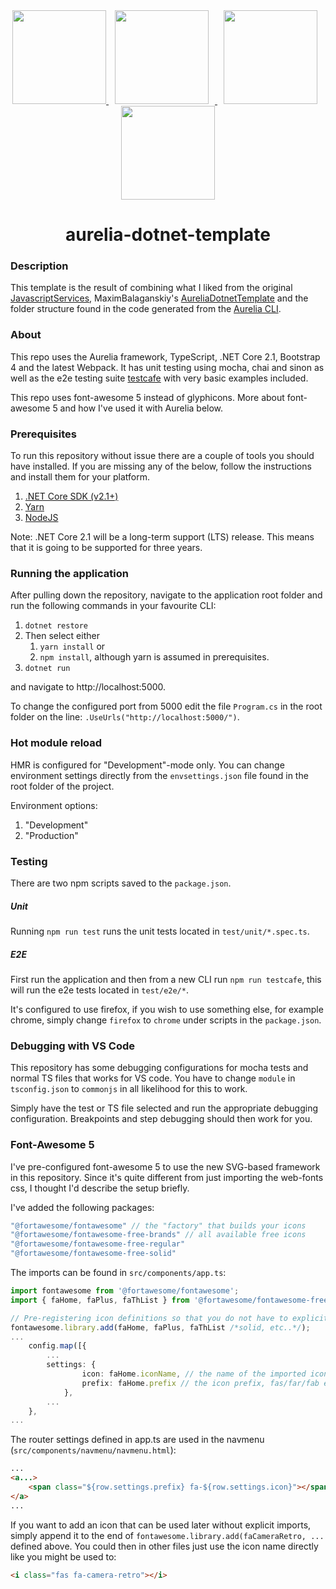 
<div align="center">
    <a href="https://aurelia.io/">
        <img width="150" height="150" src="https://cdn.worldvectorlogo.com/logos/aurelia-1.svg">
    </a>
    <a href="https://webpack.js.org/">
        <img width="150" height="150" hspace="10" src="https://cdn.rawgit.com/webpack/media/e7485eb2/logo/icon-square-big.svg">
    </a>
    <a href="https://github.com/Microsoft/TypeScript">
        <img width="150" height="150" hspace="10" src="https://cdn.worldvectorlogo.com/logos/typescript.svg">
    </a>
    <a href="https://www.microsoft.com/net/download/windows">
        <img width="150" height="150" hspace="15" src="https://docs.microsoft.com/en-us/dotnet/images/hub/netcore.svg">
    </a>
    <h1>aurelia-dotnet-template</h1>
</div>

### Description
This template is the result of combining what I liked from the original [JavascriptServices](https://github.com/aspnet/JavaScriptServices), MaximBalaganskiy's [AureliaDotnetTemplate](https://github.com/MaximBalaganskiy/AureliaDotnetTemplate) and the folder structure found in the code generated from the [Aurelia CLI](https://github.com/aurelia/cli).

### About
This repo uses the Aurelia framework, TypeScript, .NET Core 2.1, Bootstrap 4 and the latest Webpack. It has unit testing using mocha, chai and sinon as well as the e2e testing suite [testcafe](https://github.com/DevExpress/testcafe) with very basic examples included.

This repo uses font-awesome 5 instead of glyphicons. More about font-awesome 5 and how I've used it with Aurelia below.

### Prerequisites
To run this repository without issue there are a couple of tools you should have installed. If you are missing any of the below, follow the instructions and install them for your platform.
1. [.NET Core SDK (v2.1+)](https://www.microsoft.com/net/download)
2. [Yarn](https://yarnpkg.com/en/docs/getting-started)
3. [NodeJS](https://nodejs.org/en/)

Note: .NET Core 2.1 will be a long-term support (LTS) release. This means that it is going to be supported for three years.

### Running the application
After pulling down the repository, navigate to the application root folder and run the following commands in your favourite CLI:

1. `dotnet restore`
2. Then select either
    1. `yarn install` or
    2. `npm install`, although yarn is assumed in prerequisites.
3. `dotnet run`

and navigate to http://localhost:5000.

To change the configured port from 5000 edit the file `Program.cs` in the root folder on the line: `.UseUrls("http://localhost:5000/")`.

### Hot module reload
HMR is configured for "Development"-mode only. You can change environment settings directly from the `envsettings.json` file found in the root folder of the project.

Environment options:
1. "Development"
2. "Production"

### Testing
There are two npm scripts saved to the `package.json`. 

##### Unit
Running `npm run test` runs the unit tests located in `test/unit/*.spec.ts`.

##### E2E
First run the application and then from a new CLI run `npm run testcafe`, this will run the e2e tests located in `test/e2e/*`.

It's configured to use firefox, if you wish to use something else, for example chrome, simply change `firefox` to `chrome` under scripts in the `package.json`.

### Debugging with VS Code
This repository has some debugging configurations for mocha tests and normal TS files that works for VS code. You have to change `module` in `tsconfig.json` to `commonjs` in all likelihood for this to work.

Simply have the test or TS file selected and run the appropriate debugging configuration. Breakpoints and step debugging should then work for you.

### Font-Awesome 5
I've pre-configured font-awesome 5 to use the new SVG-based framework in this repository. Since it's quite different from just importing the web-fonts css, I thought I'd describe the setup briefly.

I've added the following packages:

```js
"@fortawesome/fontawesome" // the "factory" that builds your icons
"@fortawesome/fontawesome-free-brands" // all available free icons
"@fortawesome/fontawesome-free-regular"
"@fortawesome/fontawesome-free-solid"
```

The imports can be found in `src/components/app.ts`:

```ts
import fontawesome from '@fortawesome/fontawesome';
import { faHome, faPlus, faThList } from '@fortawesome/fontawesome-free-solid';

// Pre-registering icon definitions so that you do not have to explicitly pass them to render an icon.
fontawesome.library.add(faHome, faPlus, faThList /*solid, etc..*/);
...
    config.map([{
        ...
        settings: { 
                icon: faHome.iconName, // the name of the imported icon
                prefix: faHome.prefix // the icon prefix, fas/far/fab etc.
            },
        ...
    },
...
```

The router settings defined in app.ts are used in the navmenu (`src/components/navmenu/navmenu.html`):
```html
...
<a...>
    <span class="${row.settings.prefix} fa-${row.settings.icon}"></span> ${row.title}
</a>
...
```

If you want to add an icon that can be used later without explicit imports, simply append it to the end of `fontawesome.library.add(faCameraRetro, ...` defined above. You could then in other files just use the icon name directly like you might be used to: 

```html
<i class="fas fa-camera-retro"></i>
```